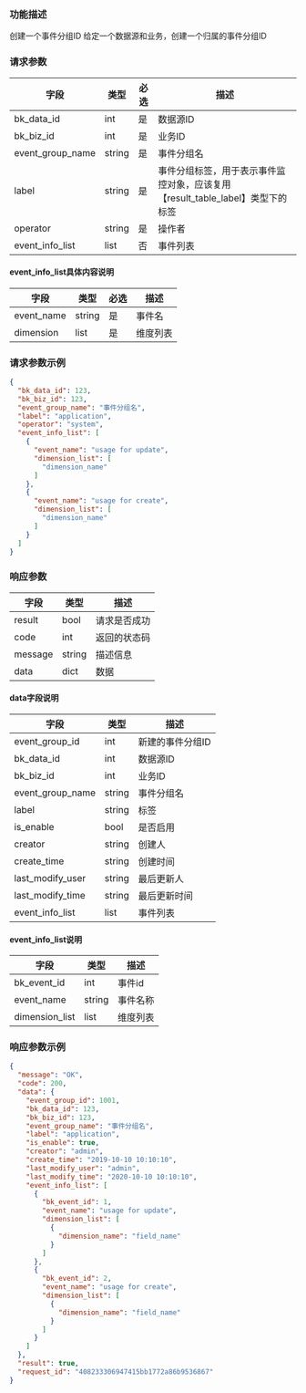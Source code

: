 ### 功能描述

创建一个事件分组ID
给定一个数据源和业务，创建一个归属的事件分组ID


### 请求参数

| 字段               | 类型     | 必选 | 描述                                               |
|------------------|--------|----|--------------------------------------------------|
| bk_data_id       | int    | 是  | 数据源ID                                            |
| bk_biz_id        | int    | 是  | 业务ID                                             |
| event_group_name | string | 是  | 事件分组名                                            |
| label            | string | 是  | 事件分组标签，用于表示事件监控对象，应该复用【result_table_label】类型下的标签 |
| operator         | string | 是  | 操作者                                              |
| event_info_list  | list   | 否  | 事件列表                                             |

#### event_info_list具体内容说明

| 字段         | 类型     | 必选 | 描述   |
|------------|--------|----|------|
| event_name | string | 是  | 事件名  |
| dimension  | list   | 是  | 维度列表 |

### 请求参数示例

```json
{
  "bk_data_id": 123,
  "bk_biz_id": 123,
  "event_group_name": "事件分组名",
  "label": "application",
  "operator": "system",
  "event_info_list": [
    {
      "event_name": "usage for update",
      "dimension_list": [
        "dimension_name"
      ]
    },
    {
      "event_name": "usage for create",
      "dimension_list": [
        "dimension_name"
      ]
    }
  ]
}
```

### 响应参数

| 字段      | 类型     | 描述     |
|---------|--------|--------|
| result  | bool   | 请求是否成功 |
| code    | int    | 返回的状态码 |
| message | string | 描述信息   |
| data    | dict   | 数据     |

#### data字段说明

| 字段               | 类型     | 描述        |
|------------------|--------|-----------|
| event_group_id   | int    | 新建的事件分组ID |
| bk_data_id       | int    | 数据源ID     |
| bk_biz_id        | int    | 业务ID      |
| event_group_name | string | 事件分组名     |
| label            | string | 标签        |
| is_enable        | bool   | 是否启用      |
| creator          | string | 创建人       |
| create_time      | string | 创建时间      |
| last_modify_user | string | 最后更新人     |
| last_modify_time | string | 最后更新时间    |
| event_info_list  | list   | 事件列表      |

#### event_info_list说明

| 字段             | 类型     | 描述   |
|----------------|--------|------|
| bk_event_id    | int    | 事件id |
| event_name     | string | 事件名称 |
| dimension_list | list   | 维度列表 |

### 响应参数示例

```json
{
  "message": "OK",
  "code": 200,
  "data": {
    "event_group_id": 1001,
    "bk_data_id": 123,
    "bk_biz_id": 123,
    "event_group_name": "事件分组名",
    "label": "application",
    "is_enable": true,
    "creator": "admin",
    "create_time": "2019-10-10 10:10:10",
    "last_modify_user": "admin",
    "last_modify_time": "2020-10-10 10:10:10",
    "event_info_list": [
      {
        "bk_event_id": 1,
        "event_name": "usage for update",
        "dimension_list": [
          {
            "dimension_name": "field_name"
          }
        ]
      },
      {
        "bk_event_id": 2,
        "event_name": "usage for create",
        "dimension_list": [
          {
            "dimension_name": "field_name"
          }
        ]
      }
    ]
  },
  "result": true,
  "request_id": "408233306947415bb1772a86b9536867"
}
```
